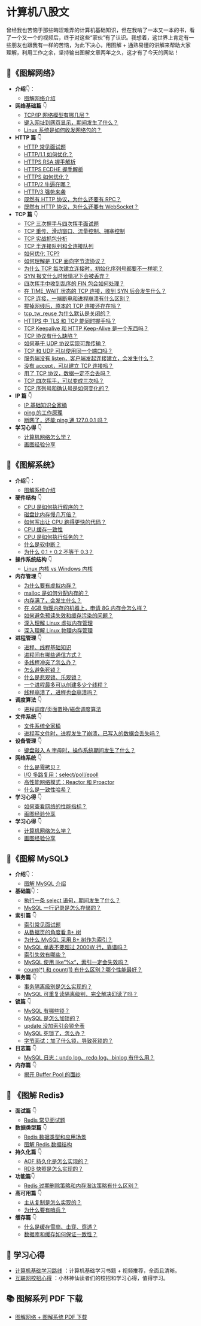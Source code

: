 # 计算机八股文

曾经我也苦恼于那些晦涩难弄的计算机基础知识，但在我啃了一本又一本的书，看了一个又一个的视频后，终于对这些“家伙”有了认识。我想着，这世界上肯定有一些朋友也跟我有一样的苦恼，为此下决心，用图解 + 通熟易懂的讲解来帮助大家理解，利用工作之余，坚持输出图解文章两年之久，这才有了今天的网站！

## :open_book:《图解网络》
- **介绍**:point_down:：
  - [图解网络介绍](content/network/)
- **网络基础篇** :point_down:
  - [TCP/IP 网络模型有哪几层？](content/network/1_base/tcp_ip_model) 
  - [键入网址到网页显示，期间发生了什么？](content/network/1_base/what_happen_url) 
  - [Linux 系统是如何收发网络包的？](content/network/1_base/how_os_deal_network_package) 
- **HTTP 篇** :point_down:
  - [HTTP 常见面试题](content/network/2_http/http_interview) 
  - [HTTP/1.1 如何优化？](content/network/2_http/http_optimize) 
  - [HTTPS RSA 握手解析](content/network/2_http/https_rsa) 
  - [HTTPS ECDHE 握手解析](content/network/2_http/https_ecdhe) 
  - [HTTPS 如何优化？](content/network/2_http/https_optimize) 
  - [HTTP/2 牛逼在哪？](content/network/2_http/http2) 
  - [HTTP/3 强势来袭](content/network/2_http/http3) 
  - [既然有 HTTP 协议，为什么还要有 RPC？](content/network/2_http/http_rpc) 
  - [既然有 HTTP 协议，为什么还要有 WebSocket？](content/network/2_http/http_websocket) 
- **TCP 篇** :point_down:
  - [TCP 三次握手与四次挥手面试题](content/network/3_tcp/tcp_interview) 
  - [TCP 重传、滑动窗口、流量控制、拥塞控制](content/network/3_tcp/tcp_feature) 
  - [TCP 实战抓包分析](content/network/3_tcp/tcp_tcpdump) 
  - [TCP 半连接队列和全连接队列](content/network/3_tcp/tcp_queue) 
  - [如何优化 TCP?](content/network/3_tcp/tcp_optimize) 
  - [如何理解是 TCP 面向字节流协议？](content/network/3_tcp/tcp_stream) 
  - [为什么 TCP 每次建立连接时，初始化序列号都要不一样呢？](content/network/3_tcp/isn_deff) 
  - [SYN 报文什么时候情况下会被丢弃？](content/network/3_tcp/syn_drop) 
  - [四次挥手中收到乱序的 FIN 包会如何处理？](content/network/3_tcp/out_of_order_fin) 
  - [在 TIME_WAIT 状态的 TCP 连接，收到 SYN 后会发生什么？](content/network/3_tcp/time_wait_recv_syn) 
  - [TCP 连接，一端断电和进程崩溃有什么区别？](content/network/3_tcp/tcp_down_and_crash) 
  - [拔掉网线后，原本的 TCP 连接还存在吗？](content/network/3_tcp/tcp_unplug_the_network_cable) 
  - [tcp_tw_reuse 为什么默认是关闭的？](content/network/3_tcp/tcp_tw_reuse_close) 
  - [HTTPS 中 TLS 和 TCP 能同时握手吗？](content/network/3_tcp/tcp_tls) 
  - [TCP Keepalive 和 HTTP Keep-Alive 是一个东西吗？](content/network/3_tcp/tcp_http_keepalive) 
  - [TCP 协议有什么缺陷？](content/network/3_tcp/tcp_problem)
  - [如何基于 UDP 协议实现可靠传输？](content/network/3_tcp/quic)
  - [TCP 和 UDP 可以使用同一个端口吗？](content/network/3_tcp/port)
  - [服务端没有 listen，客户端发起连接建立，会发生什么？](content/network/3_tcp/tcp_no_listen)
  - [没有 accept，可以建立 TCP 连接吗？](content/network/3_tcp/tcp_no_accpet) 
  - [用了 TCP 协议，数据一定不会丢吗？](content/network/3_tcp/tcp_drop)
  - [TCP 四次挥手，可以变成三次吗？](content/network/3_tcp/tcp_three_fin)
  - [TCP 序列号和确认号是如何变化的？](content/network/3_tcp/tcp_seq_ack)
- **IP 篇** :point_down:
  - [IP 基础知识全家桶](content/network/4_ip/ip_base) 	
  - [ping 的工作原理](content/network/4_ip/ping) 	
  - [断网了，还能 ping 通 127.0.0.1 吗？](content/network/4_ip/ping_lo)
- **学习心得** :point_down:
  - [计算机网络怎么学？](content/network/5_learn/learn_network) 	
  - [画图经验分享](content/network/5_learn/draw) 	

## :open_book:《图解系统》
- **介绍**:point_down:：
  - [图解系统介绍](content/os/)
- **硬件结构** :point_down:
  - [CPU 是如何执行程序的？](content/os/1_hardware/how_cpu_run) 
  - [磁盘比内存慢几万倍？](content/os/1_hardware/storage) 
  - [如何写出让 CPU 跑得更快的代码？](content/os/1_hardware/how_to_make_cpu_run_faster) 
  - [CPU 缓存一致性](content/os/1_hardware/cpu_mesi) 
  - [CPU 是如何执行任务的？](content/os/1_hardware/how_cpu_deal_task) 
  - [什么是软中断？](content/os/1_hardware/soft_interrupt) 
  - [为什么 0.1 + 0.2 不等于 0.3？](content/os/1_hardware/float) 
- **操作系统结构** :point_down:
  - [Linux 内核 vs Windows 内核](content/os/2_os_structure/linux_vs_windows) 
- **内存管理** :point_down:
  - [为什么要有虚拟内存？](content/os/3_memory/vmem) 
  - [malloc 是如何分配内存的？](content/os/3_memory/malloc)
  - [内存满了，会发生什么？](content/os/3_memory/mem_reclaim)
  - [在 4GB 物理内存的机器上，申请 8G 内存会怎么样？](content/os/3_memory/alloc_mem)
  - [如何避免预读失效和缓存污染的问题？](content/os/3_memory/cache_lru)
  - [深入理解 Linux 虚拟内存管理](content/os/3_memory/linux_mem)
  - [深入理解 Linux 物理内存管理](content/os/3_memory/linux_mem2)
- **进程管理** :point_down:
  - [进程、线程基础知识](content/os/4_process/process_base) 
  - [进程间有哪些通信方式？](content/os/4_process/process_commu) 
  - [多线程冲突了怎么办？](content/os/4_process/multithread_sync) 
  - [怎么避免死锁？](content/os/4_process/deadlock) 
  - [什么是悲观锁、乐观锁？](content/os/4_process/pessim_and_optimi_lock) 
  - [一个进程最多可以创建多少个线程？](content/os/4_process/create_thread_max) 
  - [线程崩溃了，进程也会崩溃吗？](content/os/4_process/thread_crash)
- **调度算法** :point_down:
  - [进程调度/页面置换/磁盘调度算法](content/os/5_schedule/schedule)
- **文件系统** :point_down:
  - [文件系统全家桶](content/os/6_file_system/file_system) 	
  - [进程写文件时，进程发生了崩溃，已写入的数据会丢失吗？](content/os/6_file_system/pagecache)
- **设备管理** :point_down:
  - [键盘敲入 A 字母时，操作系统期间发生了什么？](content/os/7_device/device) 
- **网络系统** :point_down:
  - [什么是零拷贝？](content/os/8_network_system/zero_copy) 
  - [I/O 多路复用：select/poll/epoll](content/os/8_network_system/selete_poll_epoll) 
  - [高性能网络模式：Reactor 和 Proactor](content/os/8_network_system/reactor) 
  - [什么是一致性哈希？](content/os/8_network_system/hash) 
- **学习心得** :point_down:
  - [如何查看网络的性能指标？](content/os/9_linux_chtml/linux_network) 	
  - [画图经验分享](content/os/9_linux_chtml/pv_uv) 	
- **学习心得** :point_down:
  - [计算机网络怎么学？](content/os/10_learn/learn_os) 	
  - [画图经验分享](content/os/10_learn/draw) 

## :open_book:《图解 MySQL》
- **介绍**:point_down:：
  - [图解 MySQL 介绍](content/mysql/)
- **基础篇**:point_down:：
  - [执行一条 select 语句，期间发生了什么？](content/mysql/base/how_select)
  - [MySQL 一行记录是怎么存储的？](content/mysql/base/row_format)
- **索引篇** :point_down:
  - [索引常见面试题](content/mysql/index/index_interview)
  - [从数据页的角度看 B+ 树](content/mysql/index/page)
  - [为什么 MySQL 采用 B+ 树作为索引？](content/mysql/index/why_index_chose_bpuls_tree)
  - [MySQL 单表不要超过 2000W 行，靠谱吗？](content/mysql/index/2000w)
  - [索引失效有哪些？](content/mysql/index/index_lose)
  - [MySQL 使用 like“%x“，索引一定会失效吗？](content/mysql/index/index_issue)
  - [count(\*) 和 count(1) 有什么区别？哪个性能最好？](content/mysql/index/count)
- **事务篇** :point_down:
  - [事务隔离级别是怎么实现的？](content/mysql/transaction/mvcc)
  - [MySQL 可重复读隔离级别，完全解决幻读了吗？](content/mysql/transaction/phantom) 		
- **锁篇** :point_down:
  - [MySQL 有哪些锁？](content/mysql/lock/mysql_lock) 	
  - [MySQL 是怎么加锁的？](content/mysql/lock/how_to_lock) 	
  - [update 没加索引会锁全表](content/mysql/lock/update_index) 	
  - [MySQL 死锁了，怎么办？](content/mysql/lock/deadlock) 
  - [字节面试：加了什么锁，导致死锁的？](content/mysql/lock/show_lock)
- **日志篇** :point_down:
  - [MySQL 日志：undo log、redo log、binlog 有什么用？](content/mysql/log/how_update)
- **内存篇** :point_down:
  - [揭开 Buffer Pool 的面纱](content/mysql/buffer_pool/buffer_pool) 	

##  :open_book: 《图解 Redis》

- **面试篇** :point_down:
   - [Redis 常见面试题](content/redis/base/redis_interview)
- **数据类型篇** :point_down:
   - [Redis 数据类型和应用场景](content/redis/data_struct/command)
   - [图解 Redis 数据结构](content/redis/data_struct/data_struct)
- **持久化篇** :point_down:
  - [AOF 持久化是怎么实现的？](content/redis/storage/aof) 	
  - [RDB 快照是怎么实现的？](content/redis/storage/rdb) 
- **功能篇**:point_down:
   - [Redis 过期删除策略和内存淘汰策略有什么区别？](content/redis/module/strategy) 
- **高可用篇** :point_down:
   - [主从复制是怎么实现的？](content/redis/cluster/master_slave_replication) 	
   - [为什么要有哨兵？](content/redis/cluster/sentinel)
- **缓存篇** :point_down:
   - [什么是缓存雪崩、击穿、穿透？](content/redis/cluster/cache_problem) 	
   - [数据库和缓存如何保证一致性？](content/redis/architecture/mysql_redis_consistency) 


## :muscle: 学习心得

- [计算机基础学习路线](content/cs_learn/) ：计算机基础学习书籍 + 视频推荐，全面且清晰。
- [互联网校招心得](content/reader_nb/) ：小林神仙读者们的校招和学习心得，值得学习。

##  :books:  图解系列 PDF 下载

- [图解网络 + 图解系统 PDF 下载](https://mp.weixin.qq.com/s/02036z-FMOCLpZ_otwMwBg)
